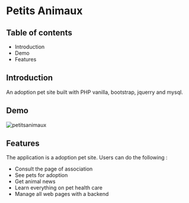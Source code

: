<h1>Petits Animaux</h1>
<h2>Table of contents</h2>
    <ul>
        <li>Introduction</li>
        <li>Demo</li>
        <li>Features</li>
    </ul>

<h2>Introduction</h2>

An adoption pet site built with PHP vanilla, bootstrap, jquerry and mysql.

<h2>Demo</h2>

![petitsanimaux](https://user-images.githubusercontent.com/91179295/184547631-f0a8ad4a-6858-4043-b7e4-2e8744b5999a.gif)
    
<h2>Features</h2>
The application is a adoption pet site.
Users can do the following :
<ul>
    <li>Consult the page of association</li>
    <li>See pets for adoption </li>
    <li>Get animal news </li>
    <li>Learn everything on pet health care</li>
    <li>Manage all web pages with a backend</li>
</ul>
